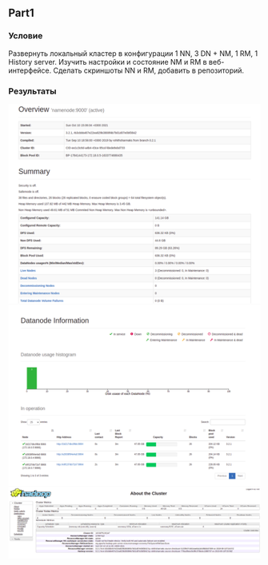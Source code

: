 ## Part1

### Условие
Развернуть локальный кластер в конфигурации 1 NN, 3 DN + NM, 1 RM, 1 History server. Изучить настройки и состояние NM и RM в веб-интерфейсе. 
Сделать скриншоты NN и RM, добавить в репозиторий.

### Результаты
![namenode](./screenshots/namenode.png?raw=true)
![namenode2](./screenshots/namenode2.png?raw=true)
![resourcemanager](./screenshots/resourcemanager.png?raw=true)
